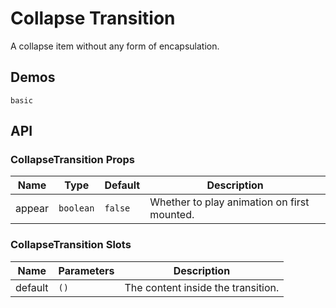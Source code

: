 # Collapse Transition

A collapse item without any form of encapsulation.

## Demos

```demo
basic
```

## API

### CollapseTransition Props

| Name   | Type      | Default | Description                                 |
| ------ | --------- | ------- | ------------------------------------------- |
| appear | `boolean` | `false` | Whether to play animation on first mounted. |

### CollapseTransition Slots

| Name    | Parameters | Description                        |
| ------- | ---------- | ---------------------------------- |
| default | `()`       | The content inside the transition. |
